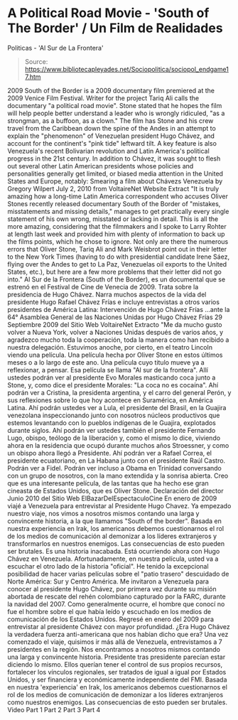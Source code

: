 # A Political Road Movie - 'South of The Border' / Un Film de Realidades 
Politicas - 'Al Sur de La Frontera'

> Source: https://www.bibliotecapleyades.net/Sociopolitica/sociopol_endgame17.htm

2009
South of the Border is a 2009 documentary
film premiered at the 2009 Venice Film
Festival. Writer for the project Tariq Ali calls the documentary "a
political road movie".
Stone stated that he hopes the film will help
people better understand a leader who is wrongly ridiculed,
"as a strongman, as a buffoon, as a clown."
The film has Stone and his crew travel from the Caribbean down the spine of
the Andes in an attempt to explain the "phenomenon" of Venezuelan president
Hugo Chávez, and account for the continent's "pink tide" leftward tilt.
A
key feature is also Venezuela's recent Bolivarian revolution and Latin
America's political progress in the 21st century.
In addition to Chávez,
it was sought to flesh out several other Latin American presidents whose
policies and personalities generally get limited, or biased media attention in the United States and Europe, notably:
Smearing a film about Chávezs Venezuela
by Gregory Wilpert
July 2, 2010
from
VoltaireNet Website
Extract
"It is truly amazing how a
long-time Latin America correspondent
who accuses Oliver Stones recently released documentary South of the
Border of "mistakes, misstatements and missing details," manages to get
practically every single statement of his own wrong, misstated or
lacking in detail.
This is all the more amazing, considering that the filmmakers and I
spoke to Larry Rohter at length last week and provided him with plenty
of information to back up the films points, which he chose to ignore.
Not only are there the numerous errors that Oliver Stone, Tariq Ali and
Mark Weisbrot point out in
their letter to the New York Times
(having to do with presidential candidate Irene Sáez, flying over the
Andes to get to La Paz, Venezuelas oil exports to the United States,
etc.), but here are a few more problems that their letter did not go
into."
Al Sur de la Frontera (South of the Border), es un documental que se
estrenó en el Festival de Cine de Venecia de 2009. Trata sobre la
presidencia de Hugo Chávez.
Narra muchos aspectos de la vida del presidente Hugo Rafael Chávez Frías e
incluye entrevistas a otros varios presidentes de América Latina:
Intervención de Hugo Chávez Frías
...ante
la 64° Asamblea General de las Naciones Unidas
por Hugo Chávez Frías
29 Septiembre 2009
del Sitio Web
VoltaireNet
Extracto
"Me da mucho gusto volver a
Nueva York, volver a Naciones Unidas después de varios años, y agradezco
mucho toda la cooperación, toda la manera como han recibido a nuestra
delegación.
Estuvimos anoche, por cierto, en el teatro Lincoln viendo una película.
Una película hecha por Oliver Stone en estos últimos meses o a lo largo
de este ano. Una película cuyo titulo mueve ya a reflexionar, a pensar.
Esa película se llama "Al
sur de la frontera".
Allí ustedes podrán ver al
presidente Evo Morales masticando coca junto a Stone, y, como dice el
presidente Morales:
"La coca no es cocaína".
Ahí podrán ver a Cristina,
la presidenta argentina, y el carro del general Perón, y sus reflexiones
sobre lo que hoy acontece en Suramérica, en América Latina.
Ahí podrán ustedes ver a
Lula, el presidente del Brasil, en la Guajira venezolana inspeccionando
junto con nosotros núcleos productivos que estemos levantando con lo
pueblos indígenas de le Guajira, explotados durante siglos.
Ahí podrán ver ustedes
también el presidente Fernando Lugo, obispo, teólogo de la liberación y,
como el mismo lo dice, viviendo ahora en la residencia que ocupó durante
muchos años Stroessner, y como un obispo ahora llegó a Presidente.
Ahí podrán ver a Rafael
Correa, el presidente ecuatoriano, en La Habana junto con el presidente
Raúl Castro. Podrán ver a Fidel. Podrán ver incluso a Obama en Trinidad
conversando con un grupo de nosotros, con la mano extendida y la sonrisa
abierta.
Creo que es una interesante película, de las tantas que ha hecho ese
gran cineasta de Estados Unidos, que es Oliver Stone.
Declaración del director
Junio 2010
del Sitio Web
ElBazarDelEspectaculoCine
En enero de 2009 viajé a
Venezuela para entrevistar al Presidente Hugo Chavez. Ya empezado
nuestro viaje, nos vimos a nosotros mismos contando una larga y
convincente historia, a la que llamamos "South of the border".
Basada en nuestra experiencia en Irak, los americanos debemos
cuestionarnos el rol de los medios de comunicación al demonizar a los
líderes extranjeros y transformarlos en nuestros enemigos.
Las consecuencias de esto pueden ser brutales. Es una historia
inacabada. Está ocurriendo ahora con Hugo Chávez en Venezuela.
Afortunadamente, en nuestra
película, usted va a escuchar el otro lado de la historia "oficial".
He tenido la excepcional posibilidad de hacer varias películas sobre el
"patio trasero" descuidado de Norte América: Sur y Centro América.
Me invitaron a Venezuela para conocer al presidente Hugo Chávez, por
primera vez durante su misión abortada de rescate del rehén colombiano
capturado por la FARC, durante la navidad del 2007. Como generalmente
ocurre, el hombre que conocí no fue el hombre sobre el que había leído y
escuchado en los medios de comunicación de los Estados Unidos.
Regresé en enero del 2009 para entrevistar al presidente Chávez con
mayor profundidad.
¿Era Hugo Chávez la
verdadera fuerza anti-americana que nos habían dicho que era? Una vez
comenzado el viaje, quisimos ir más allá de Venezuela, entrevistamos a 7
presidentes en la región. Nos encontramos a nosotros mismos contando una
larga y convincente historia.
Presidente tras presidente parecían estar diciendo lo mismo.
Ellos querían tener el control de sus propios recursos, fortalecer los
vínculos regionales, ser tratados de igual a igual por Estados Unidos, y
ser financiera y económicamente independiente
del FMI.
Basada en nuestra 'experiencia'
en Irak, los americanos debemos cuestionarnos el
rol de los medios de comunicación de
demonizar a los líderes extranjeros como nuestros enemigos.
Las consecuencias de esto
pueden ser brutales.
Video
Part 1
Part 2
Part 3
Part 4
